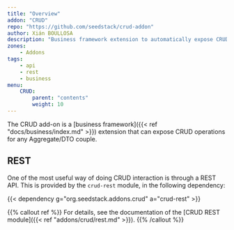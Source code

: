 ```yaml
---
title: "Overview"
addon: "CRUD"
repo: "https://github.com/seedstack/crud-addon"
author: Xián BOULLOSA
description: "Business framework extension to automatically expose CRUD APIs of any DTO."
zones:
    - Addons
tags:
    - api
    - rest
    - business
menu:
    CRUD:
        parent: "contents"
        weight: 10
---
```


The CRUD add-on is a [business framework]({{< ref "docs/business/index.md" >}}) extension that can expose CRUD operations 
for any Aggregate/DTO couple.<!--more--> 

## REST

One of the most useful way of doing CRUD interaction is through a REST API. This is provided by the `crud-rest` module, 
in the following dependency:

{{< dependency g="org.seedstack.addons.crud" a="crud-rest" >}}

{{% callout ref %}}
For details, see the documentation of the [CRUD REST module]({{< ref "addons/crud/rest.md" >}}).
{{% /callout %}} 


